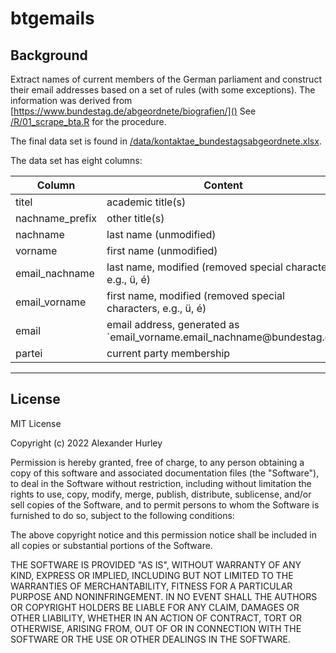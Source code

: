 # btgemails

## Background

Extract names of current members of the German parliament and construct their email addresses based on a set of rules (with some exceptions). The information was derived from [https://www.bundestag.de/abgeordnete/biografien/]() See [/R/01_scrape_bta.R]() for the procedure.

The final data set is found in [/data/kontaktae_bundestagsabgeordnete.xlsx]().

The data set has eight columns:

| Column          | Content                                                                    |
|----------------|-------------------------------------------------------|
| titel           | academic title(s)                                                          |
| nachname_prefix | other title(s)                                                             |
| nachname        | last name (unmodified)                                                     |
| vorname         | first name (unmodified)                                                    |
| email_nachname  | last name, modified (removed special characters, e.g., ü, é)               |
| email_vorname   | first name, modified (removed special characters, e.g., ü, é)              |
| email           | email address, generated as \`email_vorname.email_nachname\@bundestag.de\` |
| partei          | current party membership                                                   |

------------------------------------------------------------------------

## License

MIT License

Copyright (c) 2022 Alexander Hurley

Permission is hereby granted, free of charge, to any person obtaining a copy of this software and associated documentation files (the "Software"), to deal in the Software without restriction, including without limitation the rights to use, copy, modify, merge, publish, distribute, sublicense, and/or sell copies of the Software, and to permit persons to whom the Software is furnished to do so, subject to the following conditions:

The above copyright notice and this permission notice shall be included in all copies or substantial portions of the Software.

THE SOFTWARE IS PROVIDED "AS IS", WITHOUT WARRANTY OF ANY KIND, EXPRESS OR IMPLIED, INCLUDING BUT NOT LIMITED TO THE WARRANTIES OF MERCHANTABILITY, FITNESS FOR A PARTICULAR PURPOSE AND NONINFRINGEMENT. IN NO EVENT SHALL THE AUTHORS OR COPYRIGHT HOLDERS BE LIABLE FOR ANY CLAIM, DAMAGES OR OTHER LIABILITY, WHETHER IN AN ACTION OF CONTRACT, TORT OR OTHERWISE, ARISING FROM, OUT OF OR IN CONNECTION WITH THE SOFTWARE OR THE USE OR OTHER DEALINGS IN THE SOFTWARE.
